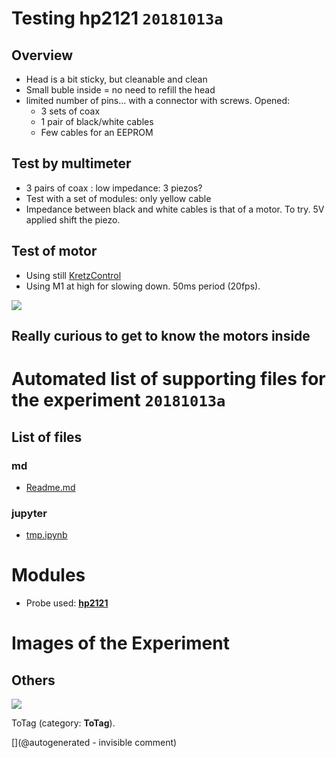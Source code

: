 # Testing hp2121  `20181013a`

## Overview

* Head is a bit sticky, but cleanable and clean
* Small buble inside = no need to refill the head
* limited number of pins... with a connector with screws. Opened:
  * 3 sets of coax
  * 1 pair of black/white cables
  * Few cables for an EEPROM

## Test by multimeter

* 3 pairs of coax : low impedance: 3 piezos?
* Test with a set of modules: only yellow cable
* Impedance between black and white cables is that of a motor. To try. 5V applied shift the piezo.

## Test of motor

* Using still [KretzControl](/include/images/kretzaw145ba/20180812a/KretzControl.ino)
* Using M1 at high for slowing down. 50ms period (20fps).

![](/include/images/hp2121/20181013a/IMAG001.png)

## Really curious to get to know the motors inside


# Automated list of supporting files for the __experiment `20181013a`__

## List of files

### md

* [Readme.md](/include/images/hp2121/20181013a/Readme.md)


### jupyter

* [tmp.ipynb](/tmp.ipynb)





# Modules

* Probe used: __[hp2121](/include/probes/auto/hp2121.md)__




# Images of the Experiment

## Others

![](/include/images/hp2121/20181013a/IMAG001.png)

ToTag (category: __ToTag__).










[](@autogenerated - invisible comment)